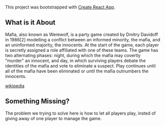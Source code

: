 This project was bootstrapped with [Create React App](https://github.com/facebookincubator/create-react-app).

## What is it About

Mafia, also known as Werewolf, is a party game created by Dmitry Davidoff in 1986[2] modelling a conflict between an informed minority, the mafia, and an uninformed majority, the innocents. At the start of the game, each player is secretly assigned a role affiliated with one of these teams. The game has two alternating phases: night, during which the mafia may covertly "murder" an innocent, and day, in which surviving players debate the identities of the mafia and vote to eliminate a suspect. Play continues until all of the mafia have been eliminated or until the mafia outnumbers the innocents.

 [wikipedia](https://github.com/facebookincubator/create-react-app)

## Something Missing? 

The problem we trying to solve here is how to let all players play, insted of giving away of one player to manage the game.
